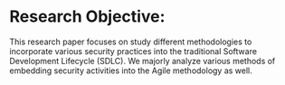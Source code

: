 # Research Objective:
This research paper focuses on study different methodologies
to incorporate various security practices into the traditional
Software Development Lifecycle (SDLC). We majorly analyze
various methods of embedding security activities into the Agile
methodology as well.

